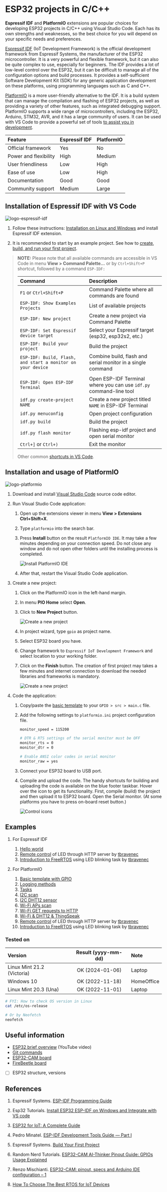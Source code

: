 # ESP32 projects in C/C++

**Espressif IDF** and **PlatformIO** extensions are popular choices for developing ESP32 projects in C/C++ using Visual Studio Code. Each has its own strengths and weaknesses, so the best choice for you will depend on your specific needs and preferences.

[Espressif IDF](https://docs.espressif.com/projects/esp-idf/en/latest/esp32/get-started/) (IoT Development Framework) is the official development framework from Espressif Systems, the manufacturer of the ESP32 microcontroller. It is a very powerful and flexible framework, but it can also be quite complex to use, especially for beginners. The IDF provides a lot of low-level control over the ESP32, but it can be difficult to manage all of the configuration options and build processes. It provides a self-sufficient Software Development Kit (SDK) for any generic application development on these platforms, using programming languages such as C and C++.

[PlatformIO](https://platformio.org/) is a more user-friendly alternative to the IDF. It is a build system that can manage the compilation and flashing of ESP32 projects, as well as providing a variety of other features, such as integrated debugging support. PlatformIO supports a wide range of microcontrollers, including the ESP32, Arduino, STM32, AVR, and it has a large community of users. It can be used with VS Code to provide a powerful set of tools [to assist you in development](https://dronebotworkshop.com/platformio/).

| Feature | Espressif IDF | PlatformIO |
| :-- | :-- | :-- |
Official framework | Yes | No
Power and flexibility | High | Medium
User friendliness | Low | High
Ease of use | Low | High
Documentation | Good | Good
Community support | Medium | Large

## Installation of Espressif IDF with VS Code

![logo-espressif-idf](images/logo_espressif-idf.png)

1. Follow these instructions: [Installation on Linux and Windows](https://github.com/espressif/vscode-esp-idf-extension/blob/master/docs/tutorial/install.md) and install Espressif IDF extension.

2. It is recommended to start by an example project. See how to [create, build, and run your first project](https://github.com/espressif/vscode-esp-idf-extension/blob/master/docs/tutorial/basic_use.md).

  > **NOTE:** Please note that all available commands are accessible in VS Code in menu **View > Command Palette...** or by `Ctrl+Shift+P` shortcut, followed by a command `ESP-IDF: `
  >
  > Command | Description
  > :-- | :--
  > `F1` or `Ctrl+Shift+P` | Command Palette where all commands are found
  > `ESP-IDF: Show Examples Projects` | List of available projects
  > `ESP-IDF: New project` | Create a new project via Command Palette
  > `ESP-IDF: Set Espressif device target` | Select your Espressif target (esp32, esp32s2, etc.)
  > `ESP-IDF: Build your project` | Build the project
  > `ESP-IDF: Build, Flash, and start a monitor on your device` | Combine build, flash and serial monitor in a single command
  > |||
  > `ESP-IDF: Open ESP-IDF Terminal` | Open ESP-IDF Terminal where you can use `idf.py` command-line tool
  > `idf.py create-project NAME` | Create a new project titled `NAME` in ESP-IDF Terminal
  > `idf.py menuconfig` | Open project configuration
  > `idf.py build` | Build the project
  > `idf.py flash monitor` | Flashing esp-idf project and open serial monitor
  > `Ctrl+]` or `Ctrl+)` | Exit the monitor
  >
  > Other common [shortcuts in VS Code](https://code.visualstudio.com/shortcuts/keyboard-shortcuts-windows.pdf).

## Installation and usage of PlatformIO

![logo-platformio](images/logo_platformio.png)

1. Download and install [Visual Studio Code](https://code.visualstudio.com/) source code editor.

2. Run Visual Studio Code application:
   1. Open up the extensions viewer in menu **View > Extensions Ctrl+Shift+X**.
   2. Type `platformio` into the search bar.
   3. Press **Install** button on the result `PlatformIO IDE`. It may take a few minutes depending on your connection speed. Do not close any window and do not open other folders until the installing process is completed.

      ![Install PlatformIO IDE](images/platformio_install.png)

   4. After that, restart the Visual Studio Code application.

3. Create a new project:
   1. Click on the PlatformIO icon in the left-hand margin.
   2. In menu **PIO Home** select **Open**.
   3. Click to **New Project** button.
   
      ![Create a new project](images/platformio_new_project.png)
   
   4. In project wizard, type `gpio` as project name.
   5. Select ESP32 board you have.
   6. Change framework to `Espressif IoT Development Framework` and select location to your working folder.
   7. Click on the **Finish** button. The creation of first project may takes a few minutes and internet connection to download the needed libraries and frameworks is mandatory.

      ![Create a new project](images/platformio_project_name.png)

4. Code the application:
   1. Copy/paste the [basic template](https://raw.githubusercontent.com/tomas-fryza/esp-idf/main/examples-platformio/gpio/src/main.c) to your `GPIO > src > main.c` file.
   2. Add the following settings to `platformio.ini` project configuration file.

      ```bash
      monitor_speed = 115200

      # DTR & RTS settings of the serial monitor must be OFF
      monitor_rts = 0
      monitor_dtr = 0

      # Enable ANSI color codes in serial monitor
      monitor_raw = yes
      ```

   3. Connect your ESP32 board to USB port.

   4. Compile and upload the code. The handy shortcuts for building and uploading the code is available on the blue footer taskbar. Hover over the icon to get its functionality. First, compile (build) the project and then upload it to ESP32 board. Open the Serial monitor. (At some platforms you have to press on-board reset button.)

      ![Control icons](images/platformio_footer2.png)

## Examples

1. For Espressif IDF
   1. [Hello world](examples-espressif/hello_world)
   2. [Remote control](https://gitlab.com/tbravenec/but_de2_esp32_exercises/-/tree/master/labs/01-http_led_control_ESP-IDF) of LED through HTTP server by [tbravenec](https://gitlab.com/tbravenec)
   3. [Introduction to FreeRTOS](https://gitlab.com/tbravenec/but_de2_esp32_exercises/-/tree/master/labs/02-rtos_blink_task_ESP-IDF) using LED blinking task by [tbravenec](https://gitlab.com/tbravenec)

2. For PlatformIO
   1. [Basic template with GPIO](examples-platformio/gpio)
   2. [Logging methods](examples-platformio/log_methods)
   3. [Tasks](examples-platformio/tasks)
   4. [I2C scan](examples-platformio/i2c_scan)
   5. [I2C DHT12 sensor](examples-platformio/i2c_sensor)
   6. [Wi-Fi APs scan](examples-platformio/wifi_scan)
   7. [Wi-Fi GET requests to HTTP](examples-platformio/wifi_get_requests)
   8. [Wi-Fi & DHT12 & ThingSpeak](examples-platformio/wifi_thingspeak)
   9. [Remote control](https://gitlab.com/tbravenec/but_de2_esp32_exercises/-/tree/master/labs/01-http_led_control_PlatformIO) of LED through HTTP server by [tbravenec](https://gitlab.com/tbravenec)
   10. [Introduction to FreeRTOS](https://gitlab.com/tbravenec/but_de2_esp32_exercises/-/tree/master/labs/02-rtos_blink_task_PlatformIO) using LED blinking task by [tbravenec](https://gitlab.com/tbravenec)

### Tested on

| **Version**                | **Result (yyyy-mm-dd)** | **Note**    |
| :------------------------- | :---------------------: | :---------- |
| Linux Mint 21.2 (Victoria) | OK (2024-01-06)         | Laptop      |
| Windows 10                 | OK (2022-11-18)         | HomeOffice  |
| Linux Mint 20.3 (Una)      | OK (2022-11-01)         | Laptop      |

```bash
# FYI: How to check OS version in Linux
cat /etc/os-release

# Or by Neofetch
neofetch
```

## Useful information

* [ESP32 brief overview](https://www.youtube.com/watch?v=DoctWoxIaH8) (YouTube video)
* [Git commands](docs/README-useful-git-commands.md)
* [ESP32-CAM board](docs/esp32-cam.md)
* [FireBeetle board](docs/firebeetle.md)
* [ ] ESP32 structure, versions

## References

1. Espressif Systems. [ESP-IDF Programming Guide](https://docs.espressif.com/projects/esp-idf/en/latest/esp32/)

2. Esp32 Tutorials. [Install ESP32 ESP-IDF on Windows and Integrate with VS code](https://esp32tutorials.com/install-esp32-esp-idf-windows-integrate-vs-code/)

3. [ESP32 for IoT: A Complete Guide](https://www.nabto.com/guide-to-iot-esp-32/)

4. Pedro Minatel. [ESP-IDF Development Tools Guide — Part I](https://blog.espressif.com/esp-idf-development-tools-guide-part-i-89af441585b)

5. Espressif Systems. [Build Your First Project](https://docs.espressif.com/projects/esp-idf/en/latest/esp32/get-started/index.html#build-your-first-project)

6. Random Nerd Tutorials. [ESP32-CAM AI-Thinker Pinout Guide: GPIOs Usage Explained](https://randomnerdtutorials.com/esp32-cam-ai-thinker-pinout/)

7. Renzo Mischianti. [ESP32-CAM: pinout, specs and Arduino IDE configuration – 1](https://www.mischianti.org/2021/08/30/esp32-cam-pinout-specs-and-arduino-ide-configuration-1/)

8. [How To Choose The Best RTOS for IoT Devices](https://www.nabto.com/how-to-choose-best-rtos-for-iot/)
